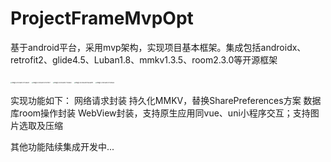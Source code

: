 # ProjectFrameMvpOpt



基于android平台，采用mvp架构，实现项目基本框架。集成包括androidx、retrofit2、glide4.5、Luban1.8、mmkv1.3.5、room2.3.0等开源框架

<div>
    <img src="https://gitee.com/KingsRay/gitee-image-host/raw/master/image/image-20240625171135839.png" alt="image-20240625171135839" style="zoom:15%;" />
	<img src="https://gitee.com/KingsRay/gitee-image-host/raw/master/image/image-20240625171227927.png" alt="image-20240625171227927" style="zoom:15%;" />
    <img src="https://gitee.com/KingsRay/gitee-image-host/raw/master/image/image-20240625171418584.png" alt="image-20240625171418584" style="zoom:15%;" />
    <img src="https://gitee.com/KingsRay/gitee-image-host/raw/master/image/image-20240625171606099.png" alt="image-20240625171606099" style="zoom:15%;" />
    <img src="https://gitee.com/KingsRay/gitee-image-host/raw/master/image/image-20240625171457865.png" alt="image-20240625171457865" style="zoom:15%;" />
</div>




实现功能如下：
网络请求封装
持久化MMKV，替换SharePreferences方案
数据库room操作封装
WebView封装，支持原生应用同vue、uni小程序交互；支持图片选取及压缩

其他功能陆续集成开发中...

